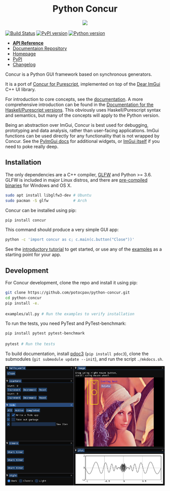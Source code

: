 
<h1 align="center">
  Python Concur
</h1>

<p align="center">
   <img src="https://raw.githubusercontent.com/ajnsit/purescript-concur/master/docs/logo.png" height="100">
</p>

[![Build Status](https://travis-ci.com/potocpav/python-concur.svg?branch=master)](https://travis-ci.com/potocpav/python-concur)
[![PyPI version](https://badge.fury.io/py/concur.svg)](https://pypi.org/project/concur)
[![Python version](https://img.shields.io/pypi/pyversions/concur.svg)](https://pypi.org/project/concur)

* [**API Reference**](https://potocpav.github.io/python-concur-docs/master/)
* [Documentaion Repository](https://github.com/potocpav/python-concur-docs/)
* [Homepage](https://potocpav.github.io/python-concur-docs/homepage.html)
* [PyPI](https://pypi.org/project/concur/)
* [Changelog](https://github.com/potocpav/python-concur/tree/master/CHANGELOG.md)

Concur is a Python GUI framework based on synchronous generators.

It is a port of [Concur for Purescript](https://github.com/ajnsit/purescript-concur), implemented on top of the [Dear ImGui](https://github.com/ocornut/imgui) C++ UI library.

For introduction to core concepts, see the [documentation](file:///home/pavel/build/python-concur/docs/index.html#introduction). A more comprehensive introduction can be found in the [Documentation for the Haskell/Purescript versions](https://github.com/ajnsit/concur-documentation/blob/master/README.md). This obviously uses Haskell/Purescript syntax and semantics, but many of the concepts will apply to the Python version.

Being an abstraction over ImGui, Concur is best used for debugging, prototyping and data analysis, rather than user-facing applications. ImGui functions can be used directly for any functionality that is not wrapped by Concur. See the [PyImGui docs](https://pyimgui.readthedocs.io/en/latest/) for additional widgets, or [ImGui itself](https://github.com/ocornut/imgui) if you need to poke really deep.

## Installation

The only dependencies are a C++ compiler, [GLFW](https://github.com/glfw/glfw) and Python >= 3.6. GLFW is included in major Linux distros, and there are [pre-compiled binaries](https://www.glfw.org/download.html) for Windows and OS X.

```sh
sudo apt install libglfw3-dev # Ubuntu
sudo pacman -S glfw           # Arch
```

Concur can be installed using pip:

```sh
pip install concur
```

This command should produce a very simple GUI app:

```sh
python -c 'import concur as c; c.main(c.button("Close"))'
```

See the [introductory tutorial](https://github.com/potocpav/python-concur-docs/blob/master/Introduction.md) to get started, or use any of the [examples](https://github.com/potocpav/python-concur/tree/master/examples) as a starting point for your app.

## Development

For Concur development, clone the repo and install it using pip:

```sh
git clone https://github.com/potocpav/python-concur.git
cd python-concur
pip install -e.

examples/all.py # Run the examples to verify installation
```

To run the tests, you need PyTest and PyTest-benchmark:

```sh
pip install pytest pytest-benchmark

pytest # Run the tests
```

To build documentation, install [pdoc3](https://pdoc3.github.io/pdoc/) (`pip install pdoc3`), clone the submodules (`git submodule update --init`), and run the script `./mkdocs.sh`.


<p align="center">
<img src="https://raw.githubusercontent.com/potocpav/python-concur-docs/master/screenshot.png">
</p>
